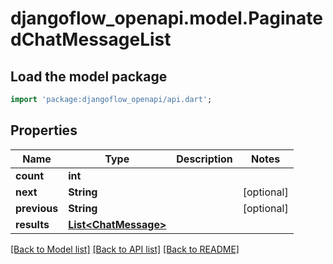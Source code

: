 # djangoflow_openapi.model.PaginatedChatMessageList

## Load the model package
```dart
import 'package:djangoflow_openapi/api.dart';
```

## Properties
Name | Type | Description | Notes
------------ | ------------- | ------------- | -------------
**count** | **int** |  | 
**next** | **String** |  | [optional] 
**previous** | **String** |  | [optional] 
**results** | [**List&lt;ChatMessage&gt;**](ChatMessage.md) |  | 

[[Back to Model list]](../README.md#documentation-for-models) [[Back to API list]](../README.md#documentation-for-api-endpoints) [[Back to README]](../README.md)


